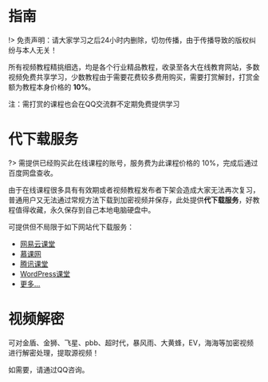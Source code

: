 
# 指南

!> 免责声明：请大家学习之后24小时内删除，切勿传播，由于传播导致的版权纠纷与本人无关！

 所有视频教程精挑细选，均是各个行业精品教程，收录至各大在线教育网站，多数视频免费共享学习，少数教程由于需要花费较多费用购买，需要打赏解封，打赏金额为教程本身价格的 **10%**。

 注：需打赏的课程也会在QQ交流群不定期免费提供学习

# 代下载服务

?> 需提供已经购买此在线课程的账号，服务费为此课程价格的 10%，完成后通过百度网盘查收。

由于在线课程很多具有有效期或者视频教程发布者下架会造成大家无法再次复习，普通用户又无法通过常规方法下载到加密视频并保存，此处提供**代下载服务**，好教程值得收藏，永久保存到自己本地电脑硬盘中。

可提供但不局限于如下网站代下载服务：

- [网易云课堂](https://study.163.com/)
- [慕课网](https://www.imooc.com/)
- [腾讯课堂](https://ke.qq.com/) 
- [WordPress课堂](https://www.wordpresskt.com/)
- [更多...](/guide/download.md)

# 视频解密

可对金盾、金狮、飞星、pbb、超时代，暴风雨、大黄蜂，EV，海海等加密视频进行解密处理，提取源视频！

如需要，请通过QQ咨询。


